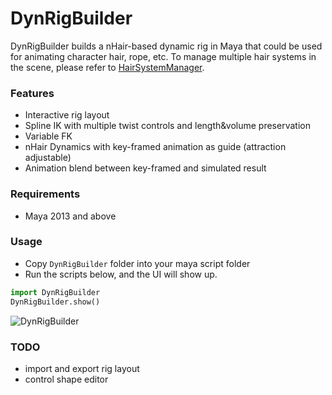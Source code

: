 

# DynRigBuilder
DynRigBuilder builds a nHair-based dynamic rig in Maya that could be used for animating character hair, rope, etc.
To manage multiple hair systems in the scene, please refer to [HairSystemManager][1].

### Features
- Interactive rig layout
- Spline IK with multiple twist controls and length&volume preservation
- Variable FK
- nHair Dynamics with key-framed animation as guide (attraction adjustable)
- Animation blend between key-framed and simulated result


### Requirements
- Maya 2013 and above

### Usage
- Copy `DynRigBuilder` folder into your maya script folder
- Run the scripts below, and the UI will show up.
```python
import DynRigBuilder
DynRigBuilder.show() 
```

![DynRigBuilder](http://oszfa13oq.bkt.clouddn.com/hairsystemmanager...png)

### TODO
- import and export rig layout
- control shape editor

[1]:https://github.com/raina-wu/hairsystemmanager